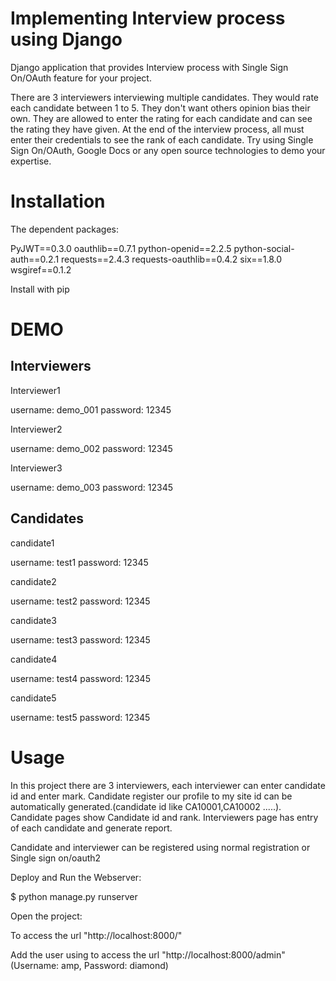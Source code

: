  Implementing Interview process using Django
============================================
Django application that provides Interview process with Single Sign On/OAuth feature for your project. 

There are 3 interviewers interviewing multiple candidates. They would rate each candidate between 1 to 5. They don't want others opinion bias their own. They are allowed to enter the rating for each candidate and can see the rating they have given. At the end of the interview process, all must enter their credentials to see the rank of each candidate. Try using Single Sign On/OAuth, Google Docs or any open source technologies to demo your expertise.

Installation
=======================
The dependent packages:

PyJWT==0.3.0
oauthlib==0.7.1
python-openid==2.2.5
python-social-auth==0.2.1
requests==2.4.3
requests-oauthlib==0.4.2
six==1.8.0
wsgiref==0.1.2

Install with pip



DEMO
=====
Interviewers
------------

Interviewer1

username: demo_001
password: 12345

Interviewer2

username: demo_002
password: 12345

Interviewer3

username: demo_003
password: 12345


Candidates
-----------

candidate1

username: test1
password: 12345

candidate2

username: test2
password: 12345

candidate3

username: test3
password: 12345

candidate4

username: test4
password: 12345

candidate5

username: test5
password: 12345


 

Usage
=====
In this project there are 3 interviewers, each interviewer can enter  candidate id and enter mark. Candidate register our profile to my site id can be automatically generated.(candidate id like CA10001,CA10002 .....). Candidate pages show Candidate id and rank. Interviewers page has entry of each candidate and generate report.

Candidate and interviewer can be registered using normal registration or Single sign on/oauth2









Deploy and Run the Webserver:

$ python manage.py runserver

Open the project:

To access the url "http://localhost:8000/"

Add the user using to access the url "http://localhost:8000/admin" (Username: amp, Password: diamond)





